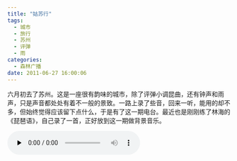 ```yaml
---
title: "姑苏行"
tags:
  - 城市
  - 旅行
  - 苏州
  - 评弹
  - 雨
categories:
  - 森林广播
date: 2011-06-27 16:00:06
---
```


六月初去了苏州。这是一座很有韵味的城市，除了评弹小调昆曲，还有钟声和雨声，只是声音都处处有着不一般的景致。一路上录了些音，回来一听，能用的却不多，但始终觉得应该留下点什么，于是有了这一期电台。最近也是刚刚练了林海的《琵琶语》，自己录了一首，正好放到这一期做背景音乐。   

<audio id="audio" controls="" preload="none">
  <source id="mp3" src="http://www.coletree.com/radio/coletree_radio_020.mp3">
</audio>